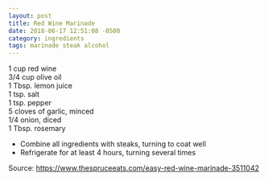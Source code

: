 ```yaml
---
layout: post
title: Red Wine Marinade
date: 2018-06-17 12:51:08 -0500
category: ingredients
tags: marinade steak alcohol
---
```

1 cup red wine  
3/4 cup olive oil  
1 Tbsp. lemon juice  
1 tsp. salt  
1 tsp. pepper  
5 cloves of garlic, minced  
1/4 onion, diced  
1 Tbsp. rosemary  
<ul>
 	<li>Combine all ingredients with steaks, turning to coat well</li>
 	<li>Refrigerate for at least 4 hours, turning several times</li>
</ul>
Source: <a href="https://www.thespruceeats.com/easy-red-wine-marinade-3511042">https://www.thespruceeats.com/easy-red-wine-marinade-3511042</a>
